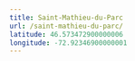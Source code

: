 ```yaml
---
title: Saint-Mathieu-du-Parc
url: /saint-mathieu-du-parc/
latitude: 46.573472900000006
longitude: -72.92346900000001
---
```

